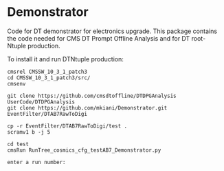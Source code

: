 # Demonstrator


Code for DT demonstrator for electronics upgrade. This package contains the code needed for CMS DT Prompt Offline Analysis and for DT root-Ntuple production.

To install it and run DTNtuple production:

```
cmsrel CMSSW_10_3_1_patch3
cd CMSSW_10_3_1_patch3/src/
cmsenv

git clone https://github.com/cmsdtoffline/DTDPGAnalysis UserCode/DTDPGAnalysis
git clone https://github.com/mkiani/Demonstrator.git EventFilter/DTAB7RawToDigi

cp -r EventFilter/DTAB7RawToDigi/test . 
scramv1 b -j 5

cd test
cmsRun RunTree_cosmics_cfg_testAB7_Demonstrator.py

enter a run number:

```
